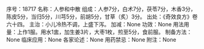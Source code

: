 序号：18717
名称：人参和中散
组成：人参7分，白术7分，茯苓7分，木香3分，陈皮5分，当归5分，川芎5分，前胡5分，甘草（炙）3分。
出处：《奇效良方》卷六十四。
主治：小儿冷热不调，上盛下泻。
加减：None
功效：None
用法用量：上作1服。用水1盅，加生姜3片，大枣1枚，煎至5分，食前服。
制备方法：None
临床应用：None
各家论述：None
用药禁忌：None
附注：None
